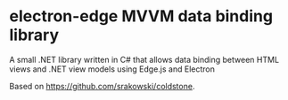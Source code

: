 # electron-edge MVVM data binding library
A small .NET library written in C# that allows data binding between HTML views and .NET view models using Edge.js and Electron

Based on https://github.com/srakowski/coldstone.